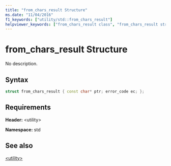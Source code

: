 ```yaml
---
title: "from_chars_result Structure"
ms.date: "11/04/2016"
f1_keywords: ["utility/std::from_chars_result"]
helpviewer_keywords: ["from_chars_result class", "from_chars_result structure"]
---
```

# from_chars_result Structure

No description.

## Syntax

```cpp
struct from_chars_result { const char* ptr; error_code ec; };
```

## Requirements

**Header:** \<utility>

**Namespace:** std

## See also

[\<utility>](../standard-library/utility.md)<br/>